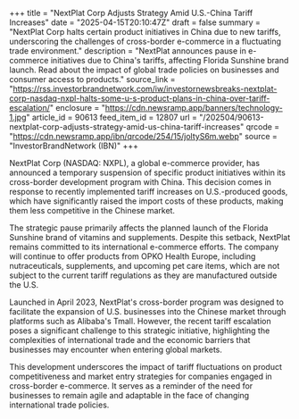 +++
title = "NextPlat Corp Adjusts Strategy Amid U.S.-China Tariff Increases"
date = "2025-04-15T20:10:47Z"
draft = false
summary = "NextPlat Corp halts certain product initiatives in China due to new tariffs, underscoring the challenges of cross-border e-commerce in a fluctuating trade environment."
description = "NextPlat announces pause in e-commerce initiatives due to China's tariffs, affecting Florida Sunshine brand launch. Read about the impact of global trade policies on businesses and consumer access to products."
source_link = "https://rss.investorbrandnetwork.com/iw/investornewsbreaks-nextplat-corp-nasdaq-nxpl-halts-some-u-s-product-plans-in-china-over-tariff-escalation/"
enclosure = "https://cdn.newsramp.app/banners/technology-1.jpg"
article_id = 90613
feed_item_id = 12807
url = "/202504/90613-nextplat-corp-adjusts-strategy-amid-us-china-tariff-increases"
qrcode = "https://cdn.newsramp.app/ibn/qrcode/254/15/joltyS6m.webp"
source = "InvestorBrandNetwork (IBN)"
+++

<p>NextPlat Corp (NASDAQ: NXPL), a global e-commerce provider, has announced a temporary suspension of specific product initiatives within its cross-border development program with China. This decision comes in response to recently implemented tariff increases on U.S.-produced goods, which have significantly raised the import costs of these products, making them less competitive in the Chinese market.</p><p>The strategic pause primarily affects the planned launch of the Florida Sunshine brand of vitamins and supplements. Despite this setback, NextPlat remains committed to its international e-commerce efforts. The company will continue to offer products from OPKO Health Europe, including nutraceuticals, supplements, and upcoming pet care items, which are not subject to the current tariff regulations as they are manufactured outside the U.S.</p><p>Launched in April 2023, NextPlat's cross-border program was designed to facilitate the expansion of U.S. businesses into the Chinese market through platforms such as Alibaba's Tmall. However, the recent tariff escalation poses a significant challenge to this strategic initiative, highlighting the complexities of international trade and the economic barriers that businesses may encounter when entering global markets.</p><p>This development underscores the impact of tariff fluctuations on product competitiveness and market entry strategies for companies engaged in cross-border e-commerce. It serves as a reminder of the need for businesses to remain agile and adaptable in the face of changing international trade policies.</p>